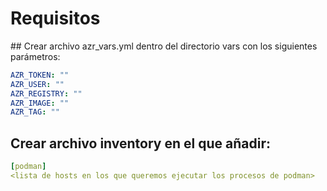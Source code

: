 # Requisitos

## Crear archivo azr_vars.yml dentro del directorio vars con los siguientes parámetros:

```yaml
AZR_TOKEN: ""
AZR_USER: ""
AZR_REGISTRY: ""
AZR_IMAGE: ""
AZR_TAG: ""
```

## Crear archivo inventory en el que añadir:

```yaml
[podman]
<lista de hosts en los que queremos ejecutar los procesos de podman>
```
